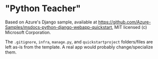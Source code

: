 # "Python Teacher"

Based on Azure's Django sample, available at https://github.com/Azure-Samples/msdocs-python-django-webapp-quickstart, MIT licensed (c) Microsoft Corporation.

The `.gitignore`, `infra`, `manage.py`, and `quickstartproject` folders/files are left as-is from the template.
A real app would probably change/specialize them.
